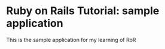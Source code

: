 # Ruby on Rails Tutorial: sample application

This is the sample application for my learning of RoR
